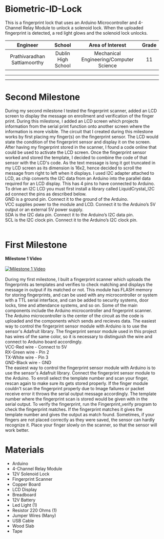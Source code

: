 # Biometric-ID-Lock
This is a fingerprint lock that uses an Arduino Microcontroller and 4-Channel Relay Module to unlock a solenoid lock. When the uploaded fingerprint is detected, a red light glows and the solenoid lock unlocks. 

| **Engineer** | **School** | **Area of Interest** | **Grade** |
|:--:|:--:|:--:|:--:|
| Prathivaradhan Sattiamoorthy | Dublin High School | Mechanical Engineering/Computer Science | 11


___
___

# Second Milestone

During my second milestone I tested the fingerprint scanner, added an LCD screen to display the message on enrollment and verification of the finger print. During this milestone, I added an LCD screen which projects information from the serial print function onto another screen where the information is more visible. The circuit that I created during this milestone works by first placing my finger(s) on the fingerprint sensor. The LCD would state the condition of the fingerprint sensor and display it on the screen. After having my fingerprint stored in the scanner, I found a code online that could be used to activate the LCD screen. Once the fingerprint sensor worked and stored the template, I decided to combine the code of that sensor with the LCD's code. As the text message is long it got truncated in my LCD screen as its dimension is 16x2, hence decided to scroll the message from right to left when it displays. I used I2C adapter attached to LCD, as chip converts the I2C data from an Arduino into the parallel data required for an LCD display. This has 4 pins to have connected to Arduino. To drive an I2C LCD you must first install a library called LiquidCrystal_I2C ad connect the pins as described below.<br> 
GND is a ground pin. Connect it to the ground of the Arduino. <br>
VCC supplies power to the module and LCD. Connect it to the Arduino’s 5V output or an external 5V power supply. <br>
SDA is the I2C data pin. Connect it to the Arduino’s I2C data pin.<br>
SCL is the I2C clock pin. Connect it to the Arduino’s I2C clock pin.<br> <br>


# First Milestone

**Milestone 1 Video**
<br>
<br>
  [![Milestone 1 Video](https://user-images.githubusercontent.com/110252095/183277001-f124d9a3-5131-4ac8-a013-08fb70ff1737.jpeg)](https://youtu.be/ssd7OVwMDoo "Milestone 1 Video")
<br>
<br>
During my first milestone, I built a fingerprint scanner which uploads the fingerprints as templates and verifies to check matching and displays the message in output if its matched or not. This module has FLASH memory for storing fingerprints, and can be used with any microcontroller or system with a TTL serial interface, and can be added to security systems, door locks, time and attendance systems, and so on. Some of the main components include the Arduino microcontroller and fingerprint scanner. The Arduino microcontroller is the center of the circuit as the code is uploaded and the components which sends and recieves data. The easiest way to control the fingerprint sensor module with Arduino is to use the sensor's Adafruit library. The fingerprint sensor module used in this project has wires of the same color, so it is necessary to distinguish the wire and connect to Arduino board accordingly. <br>
VCC-Red wire - Connect to 5V <br>
RX-Green wire - Pin 2 <br>
TX-White wire - Pin 3 <br>
GND-Black wire - GND <br>
The easiest way to control the fingerprint sensor module with Arduino is to use the sensor's Adafruit library. Connect the fingerprint sensor module to the Arduino. To enroll select the template number and scan your finger, rescan again to make sure its gets stored properly. If the finger module couldn't scan the fingerprint properly due to Image failures or packet receive error it throws the serial output message accordingly. The template number where the fingerprint scan is stored would be given with in the serial output. To verify the fingerprint, run the Fingerprint_verify program to check the fingerprint matches. If the fingerprint matches it gives the template number and gives the output as match found. Sometimes, if your fingers are not placed correctly as they were saved, the sensor can hardly recognize it. Place your finger slowly on the scanner, so that the sensor will work better. 



# Materials
-  Arduino
-  4-Channel Relay Module
-  12V Solenoid Lock
-  Fingerprint Scanner
-  Copper Board
-  LCD Display
-  Breadboard
-  12V Battery
-  Led Light (1)
-  Resistor 220 Ohms (1)
-  Jumper Wires (Many)
-  USB Cable
-  Wood Slab
-  Tape
<br>

